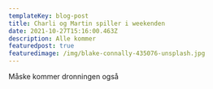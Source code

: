 ```yaml
---
templateKey: blog-post
title: Charli og Martin spiller i weekenden
date: 2021-10-27T15:16:00.463Z
description: Alle kommer
featuredpost: true
featuredimage: /img/blake-connally-435076-unsplash.jpg
---
```

Måske kommer dronningen også